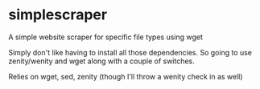 # simplescraper
A simple website scraper for specific file types using wget



Simply don't like having to install all those dependencies. So going to use zenity/wenity and wget along with a couple of switches.

Relies on wget, sed, zenity (though I'll throw a wenity check in as well)